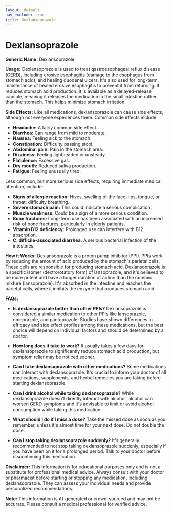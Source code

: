```yaml
---
layout: default
nav_exclude: true
title: Dexlansoprazole
---
```


# Dexlansoprazole

**Generic Name:** Dexlansoprazole

**Usage:** Dexlansoprazole is used to treat gastroesophageal reflux disease (GERD), including erosive esophagitis (damage to the esophagus from stomach acid), and healing duodenal ulcers.  It's also used for long-term maintenance of healed erosive esophagitis to prevent it from returning. It reduces stomach acid production.  It is available as a delayed-release capsule, meaning it releases the medication in the small intestine rather than the stomach. This helps minimize stomach irritation.


**Side Effects:**  Like all medications, dexlansoprazole can cause side effects, although not everyone experiences them.  Common side effects include:

* **Headache:** A fairly common side effect.
* **Diarrhea:** Can range from mild to moderate.
* **Nausea:**  Feeling sick to the stomach.
* **Constipation:** Difficulty passing stool.
* **Abdominal pain:** Pain in the stomach area.
* **Dizziness:** Feeling lightheaded or unsteady.
* **Flatulence:** Excessive gas.
* **Dry mouth:** Reduced saliva production.
* **Fatigue:** Feeling unusually tired.


Less common, but more serious side effects, requiring immediate medical attention, include:

* **Signs of allergic reaction:** Hives, swelling of the face, lips, tongue, or throat; difficulty breathing.
* **Severe stomach pain:**  This could indicate a serious complication.
* **Muscle weakness:**  Could be a sign of a more serious condition.
* **Bone fractures:** Long-term use has been associated with an increased risk of bone fractures, particularly in elderly patients.
* **Vitamin B12 deficiency:** Prolonged use can interfere with B12 absorption.
* **C. difficile-associated diarrhea:**  A serious bacterial infection of the intestines.


**How it Works:** Dexlansoprazole is a proton pump inhibitor (PPI).  PPIs work by reducing the amount of acid produced by the stomach's parietal cells.  These cells are responsible for producing stomach acid.  Dexlansoprazole is a specific isomer (dextrorotatory form) of lansoprazole, and it's believed to be more potent and have a longer duration of action than the racemic mixture (lansoprazole).  It's absorbed in the intestine and reaches the parietal cells, where it inhibits the enzyme that produces stomach acid.


**FAQs:**

* **Is dexlansoprazole better than other PPIs?**  Dexlansoprazole is considered a similar medication to other PPIs like lansoprazole, omeprazole, and pantoprazole.  Studies have shown differences in efficacy and side effect profiles among these medications, but the best choice will depend on individual factors and should be determined by a doctor.

* **How long does it take to work?**  It usually takes a few days for dexlansoprazole to significantly reduce stomach acid production, but symptom relief may be noticed sooner.

* **Can I take dexlansoprazole with other medications?**  Some medications can interact with dexlansoprazole.  It's crucial to inform your doctor of all medications, supplements, and herbal remedies you are taking before starting dexlansoprazole.

* **Can I drink alcohol while taking dexlansoprazole?**  While dexlansoprazole doesn't directly interact with alcohol, alcohol can worsen GERD symptoms and it's advisable to limit or avoid alcohol consumption while taking this medication.

* **What should I do if I miss a dose?**  Take the missed dose as soon as you remember, unless it's almost time for your next dose.  Do not double the dose.

* **Can I stop taking dexlansoprazole suddenly?**  It's generally recommended to not stop taking dexlansoprazole suddenly, especially if you have been on it for a prolonged period.  Talk to your doctor before discontinuing this medication.


**Disclaimer:** This information is for educational purposes only and is not a substitute for professional medical advice. Always consult with your doctor or pharmacist before starting or stopping any medication, including dexlansoprazole. They can assess your individual needs and provide personalized recommendations.


**Note:** This information is AI-generated or crowd-sourced and may not be accurate. Please consult a medical professional for verified advice.